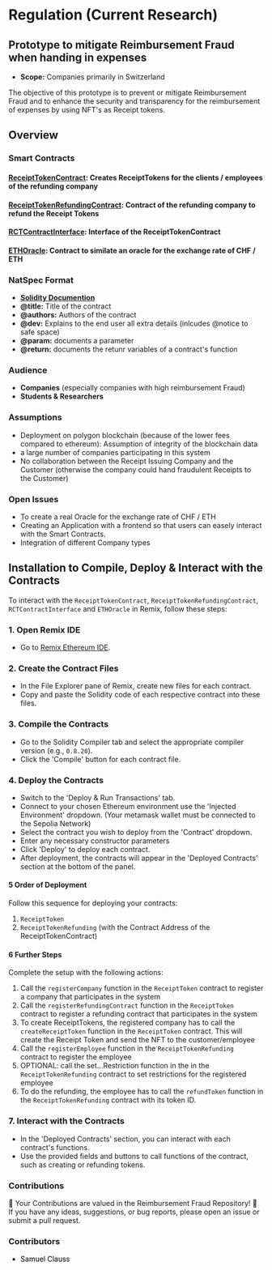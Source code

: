 # Regulation (Current Research)

## Prototype to mitigate Reimbursement Fraud when handing in expenses
- **Scope:** Companies primarily in Switzerland

The objective of this prototype is to prevent or mitigate Reimbursement Fraud and to enhance the security and transparency for the reimbursement of expenses by using NFT's as Receipt tokens. 
## Overview
### Smart Contracts
#### [ReceiptTokenContract](ReceiptTokenContract.sol): Creates ReceiptTokens for the clients / employees of the refunding company
#### [ReceiptTokenRefundingContract](ReceiptTokenRefundingContract.sol): Contract of the refunding company to refund the Receipt Tokens
#### [RCTContractInterface](RCTContractInterface.sol): Interface of the ReceiptTokenContract
#### [ETHOracle](ETHOracle.sol): Contract to similate an oracle for the exchange rate of CHF / ETH

### NatSpec Format
- **[Solidity Documention](https://docs.soliditylang.org/en/latest/natspec-format.html)**
- **@title:** Title of the contract
- **@authors:** Authors of the contract
- **@dev:** Explains to the end user all extra details (inlcudes @notice to safe space)
- **@param:** documents a parameter
- **@return:** documents the retunr variables of a contract's function

### Audience
- **Companies** (especially companies with high reimbursement Fraud)
- **Students & Researchers**

### Assumptions
- Deployment on polygon blockchain (because of the lower fees compared to ethereum): Assumption of integrity of the blockchain data
- a large number of companies participating in this system
- No collaboration between the Receipt Issuing Company and the Customer (otherwise the company could hand fraudulent Receipts to the Customer)

### Open Issues
- To create a real Oracle for the exchange rate of CHF / ETH
- Creating an Application with a frontend so that users can easely interact with the Smart Contracts.
- Integration of different Company types

## Installation to Compile, Deploy & Interact with the Contracts

To interact with the `ReceiptTokenContract`, `ReceiptTokenRefundingContract`, `RCTContractInterface` and `ETHOracle` in Remix, follow these steps:
### 1. Open Remix IDE
   - Go to [Remix Ethereum IDE](https://remix.ethereum.org/).

### 2. Create the Contract Files
   - In the File Explorer pane of Remix, create new files for each contract.
   - Copy and paste the Solidity code of each respective contract into these files.

### 3. Compile the Contracts
   - Go to the Solidity Compiler tab and select the appropriate compiler version (e.g., `0.8.20`).
   - Click the 'Compile' button for each contract file.

### 4. Deploy the Contracts
   - Switch to the 'Deploy & Run Transactions' tab.
   - Connect to your chosen Ethereum environment use the 'Injected Environment' dropdown. (Your metamask wallet must be connected to the Sepolia Network)
   - Select the contract you wish to deploy from the 'Contract' dropdown.
   - Enter any necessary constructor parameters
   - Click 'Deploy' to deploy each contract. 
   - After deployment, the contracts will appear in the 'Deployed Contracts' section at the bottom of the panel.

#### 5 Order of Deployment
Follow this sequence for deploying your contracts:
  1. `ReceiptToken`
  2. `ReceiptTokenRefunding` (with the Contract Address of the ReceiptTokenContract)
  
#### 6 Further Steps
Complete the setup with the following actions:
  1. Call the `registerCompany` function in the `ReceiptToken` contract to register a company that participates in the system
  1. Call the `registerRefundingContract` function in the `ReceiptToken` contract to register a refunding contract that participates in the system
  3. To create ReceiptTokens, the registered company has to call the `createReceiptToken` function in the `ReceiptToken` contract. This will create the Receipt Token and send the NFT to the customer/employee
  4. Call the `registerEmployee` function in the `ReceiptTokenRefunding` contract to register the employee
  5. OPTIONAL: call the set...Restriction function in the in the `ReceiptTokenRefunding` contract to set restrictions for the registered employee
  6. To do the refunding, the employee has to call the `refundToken` function in the `ReceiptTokenRefunding` contract with its token ID.

### 7. Interact with the Contracts
   - In the 'Deployed Contracts' section, you can interact with each contract's functions.
   - Use the provided fields and buttons to call functions of the contract, such as creating or refunding tokens.

### Contributions
🌟 Your Contributions are valued in the Reimbursement Fraud Repository! 🌟  
If you have any ideas, suggestions, or bug reports, please open an issue or submit a pull request.

### Contributors
- <a href="https://github.com/SamuelClauss" style="text-decoration: none; color: black;">Samuel Clauss</a>
